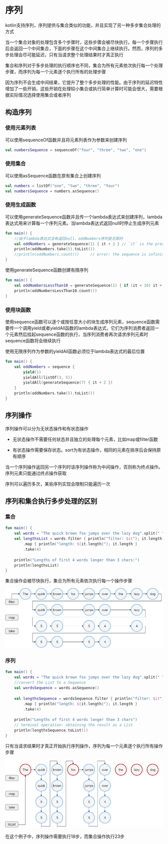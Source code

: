 # 序列
kotlin支持序列，序列提供与集合类似的功能，并且实现了另一种多步集合处理的方式

当一个集合对象的处理包含多个步骤时，这些步骤会被尽快执行。每一个步骤执行后会返回一个中间集合，下面的步骤在这个中间集合上继续执行。然而，序列的多步处理会尽可能延迟，只有当请求整个处理结果时才真正执行

集合和序列对于多步处理的执行顺序也不同，集合为所有元素依次执行每一个处理步骤，而序列为每一个元素逐个执行所有的处理步骤

因为序列不会生成中间结果，它提升了整个多步处理的性能。由于序列的延迟特性增加了一些开销，这些开销在处理较小集合或执行简单计算时可能会很大，需要根据实际情况选择使用集合或者序列

## 构造序列
### 使用元素列表
可以使用sequenceOf函数并且将元素列表作为参数来创建序列

```kotlin
val numbersSequence = sequenceOf("four", "three", "two", "one")
```

### 使用集合
可以使用asSequence函数在原有集合上创建序列

```kotlin
val numbers = listOf("one", "two", "three", "four")
val numbersSequence = numbers.asSequence()
```

### 使用生成函数
可以使用generateSequence函数并且传一个lambda表达式来创建序列，lambda表达式用来计算每一个序列元素。当lambda表达式返回null时停止生成序列元素

```kotlin
fun main() {
    //由于lambda表达式没有返回null，oddNumbers序列是无限的
    val oddNumbers = generateSequence(1) { it + 2 } // `it` is the previous element
    println(oddNumbers.take(5).toList())
    //println(oddNumbers.count())     // error: the sequence is infinite
}
```

使用generateSequence函数创建有限序列

```kotlin
fun main() {
    val oddNumbersLessThan10 = generateSequence(1) { if (it < 10) it + 2 else null }
    println(oddNumbersLessThan10.count())
}
```

### 使用块函数
使用sequence函数可以逐个或按任意大小的块生成序列元素，sequence函数需要传一个调用yield或者yieldAll函数的lambda表达式，它们为序列消费者返回一个元素然后挂起sequence函数的执行，当序列消费者再次请求序列元素时sequence函数将会继续执行

使用无限序列作为参数的yieldAll函数必须位于lambda表达式的最后位置

```kotlin
fun main() {
    val oddNumbers = sequence {
        yield(1)
        yieldAll(listOf(3, 5))
        yieldAll(generateSequence(7) { it + 2 })
    }
    println(oddNumbers.take(5).toList())
}
```

## 序列操作
序列操作可以分为无状态操作和有状态操作

* 无状态操作不需要任何状态并且独立的处理每个元素，比如map或filter函数

* 有状态操作需要保存状态。sort为有状态操作，相同的元素在排序后会保持原有顺序

当一个序列操作返回另一个序列时该序列操作称为中间操作，否则称为终点操作。序列元素只能通过终点操作获取

序列可以遍历多次，某些序列实现会限制只能遍历一次

## 序列和集合执行多步处理的区别
### 集合

```kotlin
fun main() {    
    val words = "The quick brown fox jumps over the lazy dog".split(" ")
    val lengthsList = words.filter { println("filter: $it"); it.length > 3 }
        .map { println("length: ${it.length}"); it.length }
        .take(4)

    println("Lengths of first 4 words longer than 3 chars:")
    println(lengthsList)
}
```

集合操作会被尽快执行，集合为所有元素依次执行每一个操作步骤

![list-processing.png](https://github.com/rczh/KotlinGuide/blob/master/Collections/list-processing.png)

### 序列

```kotlin
fun main() {
    val words = "The quick brown fox jumps over the lazy dog".split(" ")
    //convert the List to a Sequence
    val wordsSequence = words.asSequence()

    val lengthsSequence = wordsSequence.filter { println("filter: $it"); it.length > 3 }
        .map { println("length: ${it.length}"); it.length }
        .take(4)

    println("Lengths of first 4 words longer than 3 chars")
    // terminal operation: obtaining the result as a List
    println(lengthsSequence.toList())
}
```

只有当请求结果时才真正开始执行序列操作，序列为每一个元素逐个执行所有操作步骤

![sequence-processing.png](https://github.com/rczh/KotlinGuide/blob/master/Collections/sequence-processing.png)

在这个例子中，序列操作需要执行18步，而集合操作执行23步


